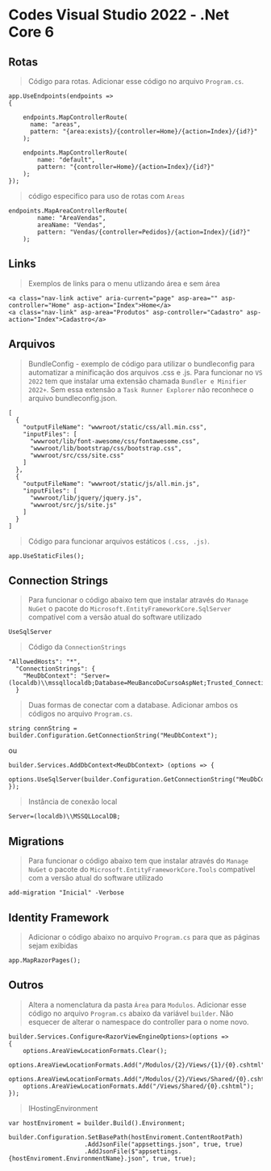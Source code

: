 # Codes Visual Studio 2022 - .Net Core 6

## Rotas
> Código para rotas. Adicionar esse código no arquivo `Program.cs`.
```
app.UseEndpoints(endpoints =>
{

    endpoints.MapControllerRoute(
      name: "areas",
      pattern: "{area:exists}/{controller=Home}/{action=Index}/{id?}"
    );

    endpoints.MapControllerRoute(
        name: "default",
        pattern: "{controller=Home}/{action=Index}/{id?}"
    );
});
```
> código especifico para uso de rotas com `Areas`

```
endpoints.MapAreaControllerRoute(
        name: "AreaVendas",
        areaName: "Vendas",
        pattern: "Vendas/{controller=Pedidos}/{action=Index}/{id?}"
    );
```

## Links
> Exemplos de links para o menu utlizando área e sem área

```
<a class="nav-link active" aria-current="page" asp-area="" asp-controller="Home" asp-action="Index">Home</a>
<a class="nav-link" asp-area="Produtos" asp-controller="Cadastro" asp-action="Index">Cadastro</a>
```

## Arquivos
> BundleConfig - exemplo de código para utilizar o bundleconfig para automatizar a minificação dos arquivos .css e .js. Para funcionar no `VS 2022` tem que instalar uma extensão chamada `Bundler e Minifier 2022+`. Sem essa extensão a `Task Runner Explorer` não reconhece o arquivo bundleconfig.json.
```
[
  {
    "outputFileName": "wwwroot/static/css/all.min.css",
    "inputFiles": [
      "wwwroot/lib/font-awesome/css/fontawesome.css",
      "wwwroot/lib/bootstrap/css/bootstrap.css",
      "wwwroot/src/css/site.css"
    ]
  },
  {
    "outputFileName": "wwwroot/static/js/all.min.js",
    "inputFiles": [
      "wwwroot/lib/jquery/jquery.js",
      "wwwroot/src/js/site.js"
    ]
  }
]
```

> Código para funcionar arquivos estáticos `(.css, .js)`.

```
app.UseStaticFiles();
```

## Connection Strings
> Para funcionar o código abaixo tem que instalar através do `Manage NuGet` o pacote do `Microsoft.EntityFrameworkCore.SqlServer` compatível com a versão atual do software utilizado
```
UseSqlServer
```

> Código da `ConnectionStrings`
```
"AllowedHosts": "*",
  "ConnectionStrings": {
    "MeuDbContext": "Server=(localdb)\\mssqllocaldb;Database=MeuBancoDoCursoAspNet;Trusted_Connection=True;MultipleActiveResultSets=True"
  }
```

> Duas formas de conectar com a database. Adicionar ambos os códigos no arquivo `Program.cs`.
```
string connString = builder.Configuration.GetConnectionString("MeuDbContext");
```
ou
```
builder.Services.AddDbContext<MeuDbContext> (options => {
    options.UseSqlServer(builder.Configuration.GetConnectionString("MeuDbContext"));
});
```

> Instância de conexão local

```
Server=(localdb)\\MSSQLLocalDB;
```


## Migrations
> Para funcionar o código abaixo tem que instalar através do `Manage NuGet` o pacote do `Microsoft.EntityFrameworkCore.Tools` compatível com a versão atual do software utilizado
```
add-migration "Inicial" -Verbose
```

## Identity Framework
> Adicionar o código abaixo no arquivo `Program.cs` para que as páginas sejam exibidas
```
app.MapRazorPages();
```

## Outros
> Altera a nomenclatura da pasta `Área` para `Modulos`. Adicionar esse código no arquivo `Program.cs` abaixo da variável `builder`. Não esquecer de alterar o namespace do controller para o nome novo.

```
builder.Services.Configure<RazorViewEngineOptions>(options =>
{
    options.AreaViewLocationFormats.Clear();
    options.AreaViewLocationFormats.Add("/Modulos/{2}/Views/{1}/{0}.cshtml");
    options.AreaViewLocationFormats.Add("/Modulos/{2}/Views/Shared/{0}.cshtml");
    options.AreaViewLocationFormats.Add("/Views/Shared/{0}.cshtml");
});
```
> IHostingEnvironment
```
var hostEnviroment = builder.Build().Environment;

builder.Configuration.SetBasePath(hostEnviroment.ContentRootPath)
                     .AddJsonFile("appsettings.json", true, true)
                     .AddJsonFile($"appsettings.{hostEnviroment.EnvironmentName}.json", true, true);
```
